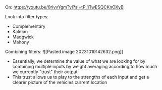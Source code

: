 On: https://youtu.be/0rlvvYgmTvI?si=tP_1TwESQCKnOXyB

Look into filter types:
- Complementary
- Kalman
- Madgwick
- Mahony

Combining filters:
![[Pasted image 20231010142632.png]]
- Essentially, we determine the value of what we are looking for by combining multiple inputs by weight averaging according to how much we currently "trust" their output
- This trust allows us to play to the strengths of each input and get a clearer picture of the vehicles current location

